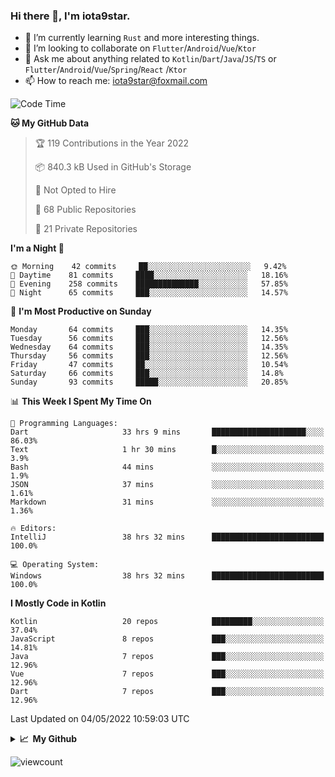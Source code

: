 ### Hi there 👋, I'm iota9star.

- 🌱 I’m currently learning `Rust` and more interesting things.
- 👯 I’m looking to collaborate on `Flutter`/`Android`/`Vue`/`Ktor`
- 💬 Ask me about anything related to `Kotlin`/`Dart`/`Java`/`JS`/`TS` or `Flutter`/`Android`/`Vue`/`Spring`/`React`
  /`Ktor`
- 📫 How to reach me: [iota9star@foxmail.com](iota9star@foxmail.com)



<!--START_SECTION:waka-->
![Code Time](http://img.shields.io/badge/Code%20Time-2%2C868%20hrs%2017%20mins-blue)

**🐱 My GitHub Data** 

> 🏆 119 Contributions in the Year 2022
 > 
> 📦 840.3 kB Used in GitHub's Storage 
 > 
> 🚫 Not Opted to Hire
 > 
> 📜 68 Public Repositories 
 > 
> 🔑 21 Private Repositories  
 > 
**I'm a Night 🦉** 

```text
🌞 Morning    42 commits     ██░░░░░░░░░░░░░░░░░░░░░░░   9.42% 
🌆 Daytime    81 commits     ████░░░░░░░░░░░░░░░░░░░░░   18.16% 
🌃 Evening    258 commits    ██████████████░░░░░░░░░░░   57.85% 
🌙 Night      65 commits     ███░░░░░░░░░░░░░░░░░░░░░░   14.57%

```
📅 **I'm Most Productive on Sunday** 

```text
Monday       64 commits     ███░░░░░░░░░░░░░░░░░░░░░░   14.35% 
Tuesday      56 commits     ███░░░░░░░░░░░░░░░░░░░░░░   12.56% 
Wednesday    64 commits     ███░░░░░░░░░░░░░░░░░░░░░░   14.35% 
Thursday     56 commits     ███░░░░░░░░░░░░░░░░░░░░░░   12.56% 
Friday       47 commits     ██░░░░░░░░░░░░░░░░░░░░░░░   10.54% 
Saturday     66 commits     ███░░░░░░░░░░░░░░░░░░░░░░   14.8% 
Sunday       93 commits     █████░░░░░░░░░░░░░░░░░░░░   20.85%

```


📊 **This Week I Spent My Time On** 

```text
💬 Programming Languages: 
Dart                     33 hrs 9 mins       █████████████████████░░░░   86.03% 
Text                     1 hr 30 mins        █░░░░░░░░░░░░░░░░░░░░░░░░   3.9% 
Bash                     44 mins             ░░░░░░░░░░░░░░░░░░░░░░░░░   1.9% 
JSON                     37 mins             ░░░░░░░░░░░░░░░░░░░░░░░░░   1.61% 
Markdown                 31 mins             ░░░░░░░░░░░░░░░░░░░░░░░░░   1.36%

🔥 Editors: 
IntelliJ                 38 hrs 32 mins      █████████████████████████   100.0%

💻 Operating System: 
Windows                  38 hrs 32 mins      █████████████████████████   100.0%

```

**I Mostly Code in Kotlin** 

```text
Kotlin                   20 repos            █████████░░░░░░░░░░░░░░░░   37.04% 
JavaScript               8 repos             ███░░░░░░░░░░░░░░░░░░░░░░   14.81% 
Java                     7 repos             ███░░░░░░░░░░░░░░░░░░░░░░   12.96% 
Vue                      7 repos             ███░░░░░░░░░░░░░░░░░░░░░░   12.96% 
Dart                     7 repos             ███░░░░░░░░░░░░░░░░░░░░░░   12.96%

```



 Last Updated on 04/05/2022 10:59:03 UTC
<!--END_SECTION:waka-->

<details>
  <summary><b>📈&nbsp;&nbsp;My Github</b></summary>
  <br>
  <img src='https://github-profile-trophy.vercel.app/?username=iota9star'>
  <img src='https://bad-apple-github-readme.vercel.app/api?show_bg=1&username=iota9star&hide_title=true'>
  <img src='http://cr-skills-chart-widget.azurewebsites.net/api/api?username=iota9star'>
</details>


![viewcount](https://count.getloli.com/get/@iota9star?theme=rule34)
